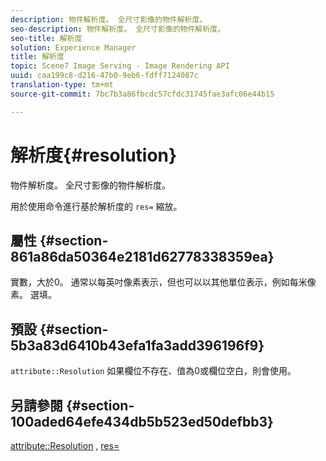 ```yaml
---
description: 物件解析度。 全尺寸影像的物件解析度。
seo-description: 物件解析度。 全尺寸影像的物件解析度。
seo-title: 解析度
solution: Experience Manager
title: 解析度
topic: Scene7 Image Serving - Image Rendering API
uuid: caa199c8-d216-47b0-9eb6-fdff7124087c
translation-type: tm+mt
source-git-commit: 7bc7b3a86fbcdc57cfdc31745fae3afc06e44b15

---
```



# 解析度{#resolution}

物件解析度。 全尺寸影像的物件解析度。

用於使用命令進行基於解析度的 `res=` 縮放。

## 屬性 {#section-861a86da50364e2181d62778338359ea}

實數，大於0。 通常以每英吋像素表示，但也可以以其他單位表示，例如每米像素。 選填。

## 預設 {#section-5b3a83d6410b43efa1fa3add396196f9}

`attribute::Resolution` 如果欄位不存在、值為0或欄位空白，則會使用。

## 另請參閱 {#section-100aded64efe434db5b523ed50defbb3}

[attribute::Resolution](../../../../../../is-api/image-catalog/image-serving-api-ref/c-image-catalog-reference/c-attributes-reference/r-resolution.md#reference-2c066a2cc9b04b4ea0c8ae9476e853b4) , [res=](../../../../../../is-api/http-ref/image-serving-api-ref/c-http-protocol-reference/c-command-reference/r-res.md#reference-3d6fe416801148dea0f786f2b5169e55)
